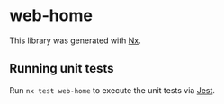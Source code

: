 # web-home

This library was generated with [Nx](https://nx.dev).

## Running unit tests

Run `nx test web-home` to execute the unit tests via [Jest](https://jestjs.io).
